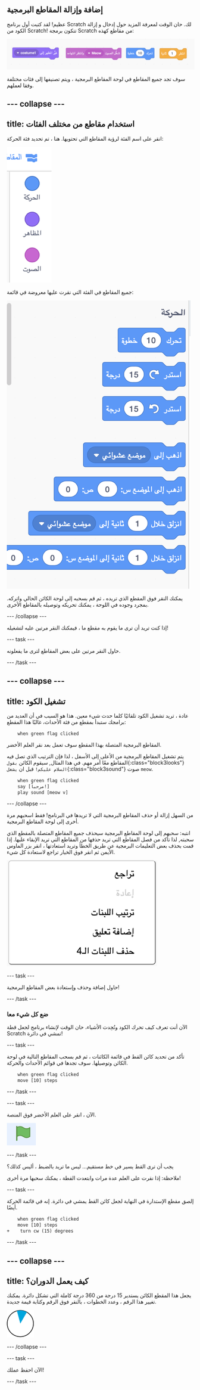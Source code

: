 ## إضافة وإزالة المقاطع البرمجية

عظيم! لقد كتبت أول برنامج Scratch لك. حان الوقت لمعرفة المزيد حول إدخال و إزالة الكود من Scratch! تتكون برمجة Scratch من مقاطع كهذه:

![](images/code1.png)

سوف تجد جميع المقاطع في لوحة المقاطع البرمجية ، ويتم تصنيفها إلى فئات مختلفة وفقا لعملهم.

--- collapse ---
---
title: استخدام مقاطع من مختلف الفئات
---

انقر على اسم الفئة لرؤية المقاطع التي تحتويها. هنا ، تم تحديد فئة الحركة:

![](images/code2a.png)

جميع المقاطع في الفئة التي نقرت عليها معروضة في قائمة:

![](images/code2b.png)

يمكنك النقر فوق المقطع الذي تريده ، ثم قم بسحبه إلى لوحة الكائن الحالي واتركه. بمجرد وجوده في اللوحة ، يمكنك تحريكه وتوصيله بالمقاطع الأخرى.

--- /collapse ---

إذا كنت تريد أن ترى ما يقوم به مقطع ما ، فيمكنك النقر مرتين عليه لتشغيله!

--- task ---

حاول النقر مرتين على بعض المقاطع لترى ما يفعلونه.

--- /task ---

--- collapse ---
---
title: تشغيل الكود
---

عادة ، تريد تشغيل الكود تلقائيًا كلما حدث شيء معين. هذا هو السبب في أن العديد من برامجك ستبدأ بمقطع من فئة الأحداث، غالبًا هذا المقطع:

```blocks3
    when green flag clicked
```

المقاطع البرمجية المتصلة بهذا المقطع سوف تعمل بعد نقر العلم الأخضر.

يتم تشغيل المقاطع البرمجية من الأعلى إلى الأسفل ، لذا فإن الترتيب الذي تصل فيه المقاطع معًا أمر مهم. في هذا المثال, سيقوم الكائن `بقول`{:class="block3looks"} `السلام عليكم!` قبل ان `يشغل`{:class="block3sound"} صوت `meow`.

```blocks3
    when green flag clicked
    say [مرحباً!]
    play sound [meow v]
```

--- /collapse ---

من السهل إزالة أو حذف المقاطع البرمجية التي لا تريدها في البرنامج! فقط اسحبهم مرة أخرى إلى لوحة المقاطع البرمجية.

انتبه: سحبهم إلى لوحة المقاطع البرمجية سيحذف جميع المقاطع المتصلة بالمقطع الذي سحبته, لذا تأكد من فصل المقاطع التي تريد حذفها من المقاطع التي تريد الإبقاء عليها. إذا قمت بحذف بعض التعليمات البرمجية عن طريق الخطأ وتريد استعادتها ، انقر بزر الماوس الأيمن ثم انقر فوق الخيار تراجع لاستعادة كل شيء.

![](images/code6.png)

--- task ---

حاول إضافة وحذف وإستعادة بعض المقاطع البرمجية!

--- /task ---

### ضع كل شيء معا

الآن أنت تعرف كيف تحرك الكود وتُحِدث الأشياء، حان الوقت لإنشاء برنامج لجعل قطة Scratch تمشي في دائرة!

--- task ---

تأكد من تحديد كائن القط في قائمة الكائنات ، ثم قم بسحب المقاطع التالية في لوحة الكائن وتوصيلها. سوف تجدها في قوائم الأحداث والحركة.

```blocks3
    when green flag clicked
    move [10] steps
```

--- /task ---

--- task ---

الآن ، انقر على العلم الأخضر فوق المنصة.

![](images/code7.png)

--- /task ---

يجب أن ترى القط يسير في خط مستقيم... ليس ما تريد بالضبط ، أليس كذلك؟

ملاحظة: إذا نقرت على العلم عدة مرات وابتعدت القطة ، يمكنك سحبها مرة أخرى!

--- task ---

إلصق مقطع الإستدارة في النهاية لجعل كائن القط يمشي في دائرة. إنه في قائمة الحركة أيضًا.

```blocks3
    when green flag clicked
    move [10] steps
+    turn cw (15) degrees
```

--- /task ---

--- collapse ---
---
title: كيف يعمل الدوران؟
---

يجعل هذا المقطع الكائن يستدير 15 درجة من 360 درجة كاملة التي تشكل دائرة. يمكنك تغيير هذا الرقم ، وعدد الخطوات ، بالنقر فوق الرقم وكتابة قيمة جديدة.

![](images/code9.png)

--- /collapse ---

--- task ---

الآن احفظ عملك!

--- /task ---